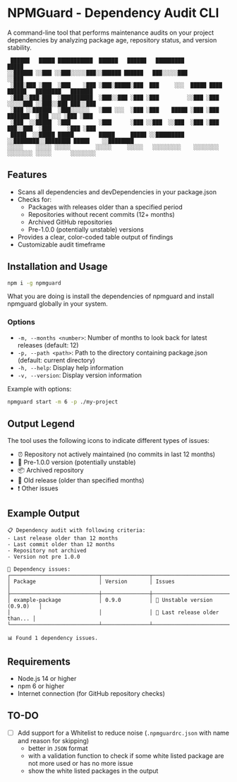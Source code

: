 # NPMGuard - Dependency Audit CLI

A command-line tool that performs maintenance audits on your project dependencies by analyzing package age, repository status, and version stability.

```
 ██████   █████ ███████████  ██████   ██████   █████████                                     █████
░░██████ ░░███ ░░███░░░░░███░░██████ ██████   ███░░░░░███                                   ░░███ 
 ░███░███ ░███  ░███    ░███ ░███░█████░███  ███     ░░░  █████ ████  ██████   ████████   ███████ 
 ░███░░███░███  ░██████████  ░███░░███ ░███ ░███         ░░███ ░███  ░░░░░███ ░░███░░███ ███░░███ 
 ░███ ░░██████  ░███░░░░░░   ░███ ░░░  ░███ ░███    █████ ░███ ░███   ███████  ░███ ░░░ ░███ ░███ 
 ░███  ░░█████  ░███         ░███      ░███ ░░███  ░░███  ░███ ░███  ███░░███  ░███     ░███ ░███ 
 █████  ░░█████ █████        █████     █████ ░░█████████  ░░████████░░████████ █████    ░░████████
░░░░░    ░░░░░ ░░░░░        ░░░░░     ░░░░░   ░░░░░░░░░    ░░░░░░░░  ░░░░░░░░ ░░░░░      ░░░░░░░░ 
```

## Features

- Scans all dependencies and devDependencies in your package.json
- Checks for:
  - Packages with releases older than a specified period
  - Repositories without recent commits (12+ months)
  - Archived GitHub repositories
  - Pre-1.0.0 (potentially unstable) versions
- Provides a clear, color-coded table output of findings
- Customizable audit timeframe

## Installation and Usage

```bash
npm i -g npmguard 
```
What you are doing is install the dependencies of npmguard and install npmguard globally in your system.

### Options

- `-m, --months <number>`: Number of months to look back for latest releases (default: 12)
- `-p, --path <path>`: Path to the directory containing package.json (default: current directory)
- `-h, --help`: Display help information
- `-v, --version`: Display version information

Example with options:

```bash
npmguard start -m 6 -p ./my-project
```

## Output Legend

The tool uses the following icons to indicate different types of issues:

- ⏰ Repository not actively maintained (no commits in last 12 months)
- 🚧 Pre-1.0.0 version (potentially unstable)
- 📦 Archived repository
- 📅 Old release (older than specified months)
- ❗ Other issues

## Example Output

```
📋 Dependency audit with following criteria:
- Last release older than 12 months
- Last commit older than 12 months
- Repository not archived
- Version not pre 1.0.0

🚨 Dependency issues:
┌────────────────────────────┬───────────────┬───────────────────────────────┐
│ Package                    │ Version       │ Issues                        │
├────────────────────────────┼───────────────┼───────────────────────────────┤
│ example-package            │ 0.9.0         │ 🚧 Unstable version (0.9.0)   │
│                            │               │ 📅 Last release older than... │
└────────────────────────────┴───────────────┴───────────────────────────────┘

📊 Found 1 dependency issues.
```

## Requirements

- Node.js 14 or higher
- npm 6 or higher
- Internet connection (for GitHub repository checks)

## TO-DO
- [ ] Add support for a Whitelist to reduce noise (`.npmguardrc.json` with name and reason for skipping)
  - better in `JSON` format
  - with a validation function to check if some white listed package are not more used or has no more issue
  - show the white listed packages in the output
